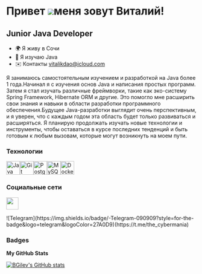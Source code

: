 Привет ![](https://user-images.githubusercontent.com/18350557/176309783-0785949b-9127-417c-8b55-ab5a4333674e.gif)меня зовут Виталий!
===============================================================================================================================



Junior Java Developer
---------------------


* 🌍   Я живу в Сочи
* 🧠   Я изучаю Java
* ✉️   Контакты [vitalikdao@icloud.com](mailto:vitalikdao@icloud.com)


Я занимаюсь самостоятельным изучением и разработкой на Java более 1 года.Начинал я с изучения основ Java и написания простых программ. Затем я стал изучать различные фреймворки, такие как эко-систему Spring Framework, Hibernate ORM и другие. Это помогло мне расширить свои знания и навыки в области разработки программного обеспечения.Будущее Java-разработки выглядит очень перспективным, и я уверен, что с каждым годом эта область будет только развиваться и расширяться. Я планирую продолжать изучать новые технологии и инструменты, чтобы оставаться в курсе последних тенденций и быть готовым к любым вызовам, которые могут возникнуть на моем пути.

### Технологии

<p align="left">
<a href="https://www.oracle.com/java/" target="_blank" rel="noreferrer"><img src="https://raw.githubusercontent.com/danielcranney/readme-generator/main/public/icons/skills/java-colored.svg" width="36" height="36" alt="Java" /></a><a href="https://git-scm.com/" target="_blank" rel="noreferrer"><img src="https://raw.githubusercontent.com/danielcranney/readme-generator/main/public/icons/skills/git-colored.svg" width="36" height="36" alt="Git" /></a><a href="https://www.postgresql.org/" target="_blank" rel="noreferrer"><img src="https://raw.githubusercontent.com/danielcranney/readme-generator/main/public/icons/skills/postgresql-colored.svg" width="36" height="36" alt="PostgreSQL" /></a><a href="https://www.mysql.com/" target="_blank" rel="noreferrer"><img src="https://raw.githubusercontent.com/danielcranney/readme-generator/main/public/icons/skills/mysql-colored.svg" width="36" height="36" alt="MySQL" /></a><a href="https://www.docker.com/" target="_blank" rel="noreferrer"><img src="https://raw.githubusercontent.com/danielcranney/readme-generator/main/public/icons/skills/docker-colored.svg" width="36" height="36" alt="Docker" /></a>

</p>



### Социальные сети

<p align="left"> <a href="https://www.github.com/BGilev" target="_blank" rel="noreferrer"> <picture> <source media="(prefers-color-scheme: dark)" srcset="https://raw.githubusercontent.com/danielcranney/readme-generator/main/public/icons/socials/github-dark.svg" /> <source media="(prefers-color-scheme: light)" srcset="https://raw.githubusercontent.com/danielcranney/readme-generator/main/public/icons/socials/github.svg" /> <img src="https://raw.githubusercontent.com/danielcranney/readme-generator/main/public/icons/socials/github.svg" width="32" height="32" /> </picture> </a></p>
![Telegram](https://img.shields.io/badge/-Telegram-090909?style=for-the-badge&logo=telegram&logoColor=27A0D9)(https://t.me/the_cybermania)

### Badges

<b>My GitHub Stats</b>

<a href="http://www.github.com/BGilev"><img src="https://github-readme-stats.vercel.app/api?username=BGilev&show_icons=true&hide=&count_private=true&title_color=0891b2&text_color=ffffff&icon_color=0891b2&bg_color=1c1917&hide_border=true&show_icons=true" alt="BGilev's GitHub stats" /></a>


